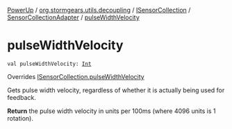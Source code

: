 [PowerUp](../../../index.md) / [org.stormgears.utils.decoupling](../../index.md) / [ISensorCollection](../index.md) / [SensorCollectionAdapter](index.md) / [pulseWidthVelocity](./pulse-width-velocity.md)

# pulseWidthVelocity

`val pulseWidthVelocity: `[`Int`](https://kotlinlang.org/api/latest/jvm/stdlib/kotlin/-int/index.html)

Overrides [ISensorCollection.pulseWidthVelocity](../pulse-width-velocity.md)

Gets pulse width velocity, regardless of whether
it is actually being used for feedback.

**Return**
the pulse width velocity in units per 100ms (where 4096 units is 1 rotation).

